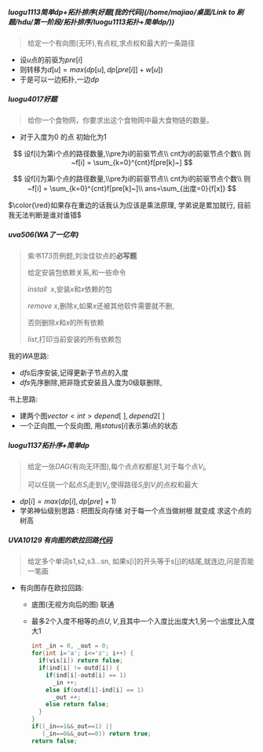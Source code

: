 ##### luogu1113简单dp+拓扑排序(好题[我的代码](/home/majiao/桌面/Link to 刷题/hdu/第一阶段/拓扑排序/luogu1113拓扑+简单dp/))

> 给定一个有向图(无环),有点权,求点权和最大的一条路径

* 设$u$点的前驱为$pre[i]$ 
* 则转移为$d[u] = max(dp[u], dp[pre[i]]+w[u])$
* 于是可以一边拓扑,一边$dp$



##### luogu4017好题

> 给你一个食物网，你要求出这个食物网中最大食物链的数量。

- 对于入度为$0$ 的点 初始化为1

$$
设f[i]为第i个点的路径数量,\\pre为i的前驱节点\\
cnt为i的前驱节点个数\\
则~f[i] = \sum_{k=0}^{cnt}f[pre[k]~]
$$

$$
设f[i]为第i个点的路径数量,\\pre为i的前驱节点\\
cnt为i的前驱节点个数\\
则~f[i] = \sum_{k=0}^{cnt}f[pre[k]~]\\
ans=\sum_{出度=0}{f[x]}
$$

$\color{\red}如果存在重边的话我认为应该是乘法原理, 学弟说是累加就行, 目前我无法判断是谁对谁错$



##### uva506(WA了一亿年)

> 紫书173页例题,刘汝佳钦点的**必写题**
>
> 给定安装包依赖关系,和一些命令
>
> $install~~x$,安装$x$和$x$依赖的包
>
> $remove~x$,删除$x$,如果$x$还被其他软件需要就不删,
>
> 否则删除$x$和$x$的所有依赖
>
> $list$,打印当前安装的所有依赖包

我的$WA$思路:

* $dfs$后序安装,记得更新子节点的入度
* $dfs$先序删除,把非隐式安装且入度为$0$级联删除,

书上思路: 

* 建两个图$vector<int> depend[~], depend2[~]$
* 一个正向图,一个反向图, 用$status[i]$表示第$i$点的状态





##### luogu1137拓扑序+简单dp

> 给定一张$DAG$(有向无环图),每个点点权都是$1$,对于每个点$V_i$,
>
> 可以任挑一个起点$S_i$走到$V_i$,使得路径$S_i$到$V_i$的点权和最大

* $dp[i] = max(dp[i],dp[pre]+1)$
* 学弟神仙级别思路 : 把图反向存储  对于每一个点当做树根  就变成 求这个点的树高



##### UVA10129 有向图的欧拉回路[代码](/home/majiao/my_mount/Xubuntu_Work_Space/From_Xubuntu/codeTest_2019_2_21/刷题/hdu/第一阶段/dfs/uva10129有向图欧拉回路)

> 给定多个单词s1,s2,s3...sn, 如果s[i]的开头等于s[j]的结尾,就连边,问是否能一笔画

* 有向图存在欧拉回路:

  * 底图(无视方向后的图) 联通

  * 最多2个入度不相等的点$U,V$,且其中一个入度比出度大1,另一个出度比入度大1

    ```c++
    int _in = 0, _out = 0;
    for(int i='a'; i<='z'; i++) {
      if(vis[i]) return false;
      if(ind[i] != outd[i]) {
        if(ind[i]-outd[i] == 1) 
          _in ++;
        else if(outd[i]-ind[i] == 1) 
          _out ++;
        else return false;
      }
    }
    if((_in==1&&_out==1) ||
       (_in==0&&_out==0)) return true;
    return false;

    ```

    ​